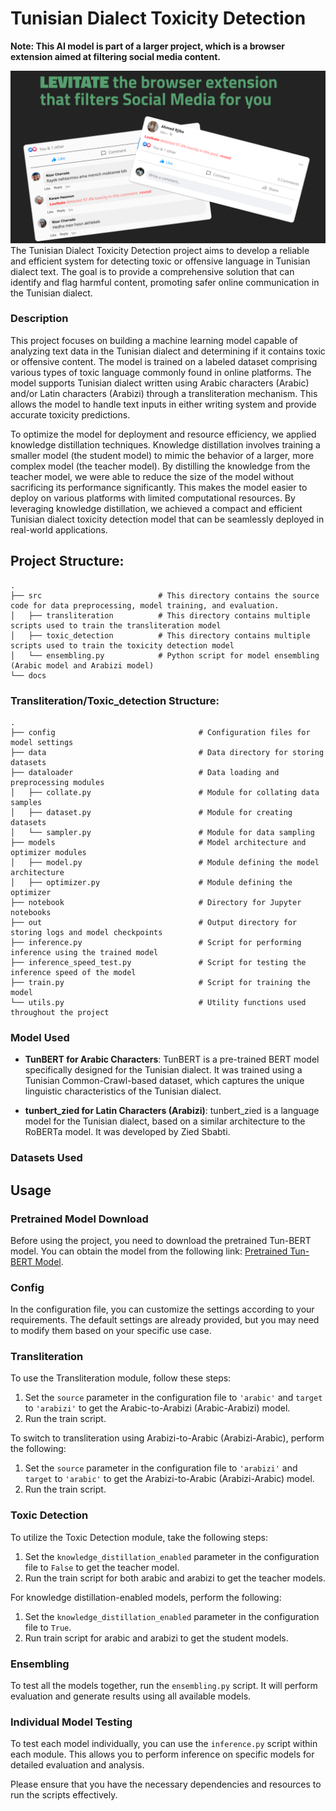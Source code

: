 # Tunisian Dialect Toxicity Detection
**Note: This AI model is part of a larger project, which is a browser extension aimed at filtering social media content.**

![TUNToxic](TUN.png)
The Tunisian Dialect Toxicity Detection project aims to develop a reliable and efficient system for detecting toxic or offensive language in Tunisian dialect text. The goal is to provide a comprehensive solution that can identify and flag harmful content, promoting safer online communication in the Tunisian dialect.
### Description
This project focuses on building a machine learning model capable of analyzing text data in the Tunisian dialect and determining if it contains toxic or offensive content. The model is trained on a labeled dataset comprising various types of toxic language commonly found in online platforms.
The model supports Tunisian dialect written using Arabic characters (Arabic) and/or Latin characters (Arabizi) through a transliteration mechanism. This allows the model to handle text inputs in either writing system and provide accurate toxicity predictions.

To optimize the model for deployment and resource efficiency, we applied knowledge distillation techniques. Knowledge distillation involves training a smaller model (the student model) to mimic the behavior of a larger, more complex model (the teacher model). By distilling the knowledge from the teacher model, we were able to reduce the size of the model without sacrificing its performance significantly.
This makes the model easier to deploy on various platforms with limited computational resources.
By leveraging knowledge distillation, we achieved a compact and efficient Tunisian dialect toxicity detection model that can be seamlessly deployed in real-world applications.

## Project Structure:
    .
    ├── src                          # This directory contains the source code for data preprocessing, model training, and evaluation.
    │   ├── transliteration          # This directory contains multiple scripts used to train the transliteration model
    │   ├── toxic_detection          # This directory contains multiple scripts used to train the toxicity detection model
    │   └── ensembling.py            # Python script for model ensembling (Arabic model and Arabizi model)
    └── docs
    
### Transliteration/Toxic_detection Structure:

    .
    ├── config                                # Configuration files for model settings
    ├── data                                  # Data directory for storing datasets
    ├── dataloader                            # Data loading and preprocessing modules
    │   ├── collate.py                        # Module for collating data samples
    │   ├── dataset.py                        # Module for creating datasets
    │   └── sampler.py                        # Module for data sampling
    ├── models                                # Model architecture and optimizer modules
    │   ├── model.py                          # Module defining the model architecture
    │   ├── optimizer.py                      # Module defining the optimizer
    ├── notebook                              # Directory for Jupyter notebooks
    ├── out                                   # Output directory for storing logs and model checkpoints
    ├── inference.py                          # Script for performing inference using the trained model
    ├── inference_speed_test.py               # Script for testing the inference speed of the model
    ├── train.py                              # Script for training the model
    └── utils.py                              # Utility functions used throughout the project
    
### Model Used

- **TunBERT for Arabic Characters**: TunBERT is a pre-trained BERT model specifically designed for the Tunisian dialect. It was trained using a Tunisian Common-Crawl-based dataset, which captures the unique linguistic characteristics of the Tunisian dialect.

- **tunbert_zied for Latin Characters (Arabizi)**: tunbert_zied is a language model for the Tunisian dialect, based on a similar architecture to the RoBERTa model. It was developed by Zied Sbabti.

### Datasets Used

## Usage

### Pretrained Model Download
Before using the project, you need to download the pretrained Tun-BERT model. You can obtain the model from the following link: [Pretrained Tun-BERT Model](https://storage.googleapis.com/ext-oss-tunbert-gcp/PyTorch_model/PretrainingBERTFromText--end.ckpt).

### Config
In the configuration file, you can customize the settings according to your requirements. The default settings are already provided, but you may need to modify them based on your specific use case.

### Transliteration
To use the Transliteration module, follow these steps:
1. Set the `source` parameter in the configuration file to `'arabic'` and `target` to `'arabizi'` to get the Arabic-to-Arabizi (Arabic-Arabizi) model.
2. Run the train script.

To switch to transliteration using Arabizi-to-Arabic (Arabizi-Arabic), perform the following:
1. Set the `source` parameter in the configuration file to `'arabizi'` and `target` to `'arabic'` to get the Arabizi-to-Arabic (Arabizi-Arabic) model.
2. Run the train script.

### Toxic Detection
To utilize the Toxic Detection module, take the following steps:
1. Set the `knowledge_distillation_enabled` parameter in the configuration file to `False` to get the teacher model.
2. Run the train script for both arabic and arabizi to get the teacher models.

For knowledge distillation-enabled models, perform the following:
1. Set the `knowledge_distillation_enabled` parameter in the configuration file to `True`.
2. Run train script for arabic and arabizi to get the student models.

### Ensembling
To test all the models together, run the `ensembling.py` script. It will perform evaluation and generate results using all available models.

### Individual Model Testing
To test each model individually, you can use the `inference.py` script within each module. This allows you to perform inference on specific models for detailed evaluation and analysis.

Please ensure that you have the necessary dependencies and resources to run the scripts effectively.

